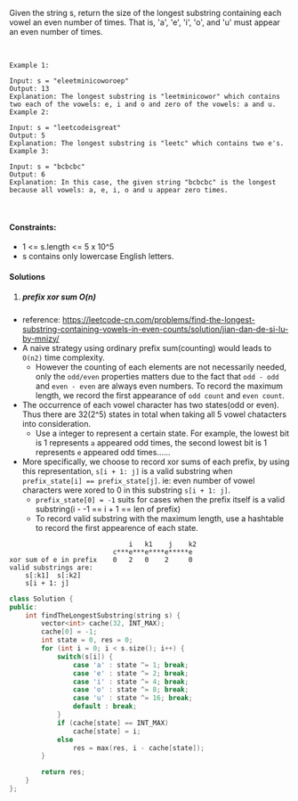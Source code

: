 Given the string s, return the size of the longest substring containing each vowel an even number of times. That is, 'a', 'e', 'i', 'o', and 'u' must appear an even number of times.

 

```
Example 1:

Input: s = "eleetminicoworoep"
Output: 13
Explanation: The longest substring is "leetminicowor" which contains two each of the vowels: e, i and o and zero of the vowels: a and u.
Example 2:

Input: s = "leetcodeisgreat"
Output: 5
Explanation: The longest substring is "leetc" which contains two e's.
Example 3:

Input: s = "bcbcbc"
Output: 6
Explanation: In this case, the given string "bcbcbc" is the longest because all vowels: a, e, i, o and u appear zero times.
```
 

#### Constraints:

- 1 <= s.length <= 5 x 10^5
- s contains only lowercase English letters.


#### Solutions


1. ##### prefix xor sum O(n)

- reference: https://leetcode-cn.com/problems/find-the-longest-substring-containing-vowels-in-even-counts/solution/jian-dan-de-si-lu-by-mnizy/
- A naive strategy using ordinary prefix sum(counting) would leads to `O(n2)` time complexity.
    - However the counting of each elements are not necessarily needed, only the `odd/even` properties matters due to the fact that `odd - odd` and `even - even` are always even numbers. To record the maximum length, we record the first appearance of `odd count` and `even count`.    
- The occurrence of each vowel character has two states(odd or even). Thus there are 32(2^5) states in total when taking all 5 vowel chatacters into consideration.
    - Use a integer to represent a certain state. For example, the lowest bit is 1 represents `a` appeared odd times, the second lowest bit is 1 represents `e` appeared odd times......
- More specifically, we choose to record xor sums of each prefix, by using this representation, `s[i + 1: j]` is a valid substring when `prefix_state[i] == prefix_state[j]`. ie: even number of vowel characters were xored to 0 in this substring `s[i + 1: j]`.
    - `prefix_state[0] = -1` suits for cases when the prefix itself is a valid substring(i - -1 == i + 1 == len of prefix)
    - To record valid substring with the maximum length, use a hashtable to record the first appearence of each state.

```
                              i   k1    j    k2
                          c***e***e****e*****e
xor sum of e in prefix    0   2   0    2     0
valid substrings are:
    s[:k1]  s[:k2]
    s[i + 1: j]
```

```c++
class Solution {
public:
    int findTheLongestSubstring(string s) {
        vector<int> cache(32, INT_MAX);
        cache[0] = -1;
        int state = 0, res = 0;
        for (int i = 0; i < s.size(); i++) {
            switch(s[i]) {
                case 'a' : state ^= 1; break;
                case 'e' : state ^= 2; break;
                case 'i' : state ^= 4; break;
                case 'o' : state ^= 8; break;
                case 'u' : state ^= 16; break;
                default : break;
            }
            if (cache[state] == INT_MAX)
                cache[state] = i;
            else
                res = max(res, i - cache[state]);
        }

        return res;
    }
};
```